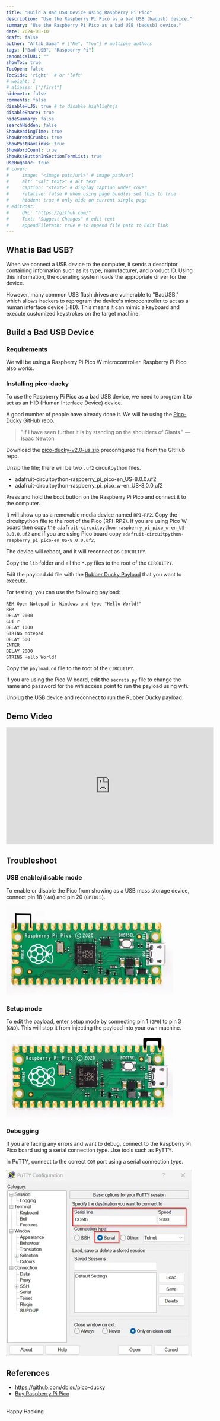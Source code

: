 ```yaml
---
title: "Build a Bad USB Device using Raspberry Pi Pico"
description: "Use the Raspberry Pi Pico as a bad USB (badusb) device."
summary: "Use the Raspberry Pi Pico as a bad USB (badusb) device."
date: 2024-08-10
draft: false
author: "Aftab Sama" # ["Me", "You"] # multiple authors
tags: ["Bad USB", "Raspberry Pi"]
canonicalURL: ""
showToc: true
TocOpen: false
TocSide: 'right'  # or 'left'
# weight: 1
# aliases: ["/first"]
hidemeta: false
comments: false
disableHLJS: true # to disable highlightjs
disableShare: true
hideSummary: false
searchHidden: false
ShowReadingTime: true
ShowBreadCrumbs: true
ShowPostNavLinks: true
ShowWordCount: true
ShowRssButtonInSectionTermList: true
UseHugoToc: true
# cover:
#     image: "<image path/url>" # image path/url
#     alt: "<alt text>" # alt text
#     caption: "<text>" # display caption under cover
#     relative: false # when using page bundles set this to true
#     hidden: true # only hide on current single page
# editPost:
#     URL: "https://github.com/"
#     Text: "Suggest Changes" # edit text
#     appendFilePath: true # to append file path to Edit link
---
```


## What is Bad USB?

When we connect a USB device to the computer, it sends a descriptor containing information such as its type, manufacturer, and product ID. Using this information, the operating system loads the appropriate driver for the device.

However, many common USB flash drives are vulnerable to "BadUSB," which allows hackers to reprogram the device's microcontroller to act as a human interface device (HID). This means it can mimic a keyboard and execute customized keystrokes on the target machine.

## Build a Bad USB Device

### Requirements

We will be using a Raspberry Pi Pico W microcontroller. Raspberry Pi Pico also works.

### Installing pico-ducky

To use the Raspberry Pi Pico as a bad USB device, we need to program it to act as an HID (Human Interface Device) device.

A good number of people have already done it. We will be using the [Pico-Ducky](https://github.com/dbisu/pico-ducky) GitHub repo.

> "If I have seen further it is by standing on the shoulders of Giants."
— Isaac Newton

Download the [pico-ducky-v2.0-us.zip](https://github.com/dbisu/pico-ducky/releases/download/v2.0/pico-ducky-v2.0-us.zip) preconfigured file from the GItHub repo.

Unzip the file; there will be two `.uf2` circuitpython files.
- adafruit-circuitpython-raspberry_pi_pico-en_US-8.0.0.uf2
- adafruit-circuitpython-raspberry_pi_pico_w-en_US-8.0.0.uf2

Press and hold the boot button on the Raspberry Pi Pico and connect it to the computer.

It will show up as a removable media device named `RPI-RP2`.
Copy the circuitpython file to the root of the Pico (RPI-RP2).
If you are using Pico W board then copy the `adafruit-circuitpython-raspberry_pi_pico_w-en_US-8.0.0.uf2` and if you are using Pico board copy `adafruit-circuitpython-raspberry_pi_pico-en_US-8.0.0.uf2`.

The device will reboot, and it will reconnect as `CIRCUITPY`.

Copy the `lib` folder and all the `*.py` files to the root of the `CIRCUITPY`.

Edit the payload.dd file with the [Rubber Ducky Payload](https://github.com/hak5/usbrubberducky-payloads) that you want to execute.

For testing, you can use the following payload:
```
REM Open Notepad in Windows and type "Hello World!"
REM
DELAY 2000
GUI r
DELAY 1000
STRING notepad
DELAY 500
ENTER
DELAY 2000
STRING Hello World!
```
Copy the `payload.dd` file to the root of the `CIRCUITPY`.

If you are using the Pico W board, edit the `secrets.py` file to change the name and password for the wifi access point to run the payload using wifi.

Unplug the USB device and reconnect to run the Rubber Ducky payload.

## Demo Video

<iframe width="560" height="315" src="https://www.youtube-nocookie.com/embed/Mskv-wwqtX0?rel=0" title="YouTube video player" frameborder="0" loading="lazy" referrerpolicy="no-referrer" allowfullscreen></iframe>


## Troubleshoot

### USB enable/disable mode

To enable or disable the Pico from showing as a USB mass storage device, connect pin 18 (`GND`) and pin 20 (`GPIO15`).

![USB enable or disable mode](images/USB-enable-or-disable-mode.webp#center)

### Setup mode

To edit the payload, enter setup mode by connecting pin 1 (`GP0`) to pin 3 (`GND`).
This will stop it from injecting the payload into your own machine.

![setup mode](images/setup-mode.webp#center)

### Debugging

If you are facing any errors and want to debug, connect to the Raspberry Pi Pico board using a serial connection type. Use tools such as PyTTY.

In PuTTY, connect to the correct `COM` port using a serial connection type.

![PuTTY serial port connection](images/PuTTY-connect-Pico-board.webp#center)

## References
- https://github.com/dbisu/pico-ducky
- [Buy Raspberry Pi Pico](https://www.raspberrypi.com/products/raspberry-pi-pico/#:~:text=Buy%20Raspberry%20Pi%20Pico%20series)

<br>
Happy Hacking
